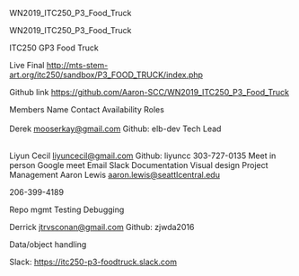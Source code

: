WN2019_ITC250_P3_Food_Truck

WN2019_ITC250_P3_Food_Truck




ITC250 GP3 Food Truck


Live Final
http://mts-stem-art.org/itc250/sandbox/P3_FOOD_TRUCK/index.php  


Github link
https://github.com/Aaron-SCC/WN2019_ITC250_P3_Food_Truck







Members
Name
Contact
Availability
Roles
<br><br>
Derek
mooserkay@gmail.com
Github: elb-dev
Tech Lead
<br><br>

Liyun Cecil
liyuncecil@gmail.com
Github: liyuncc
303-727-0135
Meet in person
Google meet
Email
Slack
Documentation 
Visual design 
Project Management
Aaron Lewis
aaron.lewis@seattlcentral.edu

206-399-4189


Repo mgmt
Testing 
Debugging




Derrick
jtrvsconan@gmail.com
Github: zjwda2016




Data/object handling




Slack: https://itc250-p3-foodtruck.slack.com

